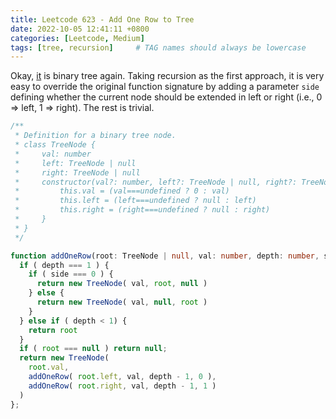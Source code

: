 ```yaml
---
title: Leetcode 623 - Add One Row to Tree
date: 2022-10-05 12:41:11 +0800
categories: [Leetcode, Medium]
tags: [tree, recursion]     # TAG names should always be lowercase
---
```


Okay, [it](https://leetcode.com/problems/add-one-row-to-tree/) is binary tree again. Taking recursion as the first approach, it is very easy to override the original function signature by adding a parameter `side` defining whether the current node should be extended in left or right (i.e., 0 => left, 1 => right). The rest is trivial.

```typescript
/**
 * Definition for a binary tree node.
 * class TreeNode {
 *     val: number
 *     left: TreeNode | null
 *     right: TreeNode | null
 *     constructor(val?: number, left?: TreeNode | null, right?: TreeNode | null) {
 *         this.val = (val===undefined ? 0 : val)
 *         this.left = (left===undefined ? null : left)
 *         this.right = (right===undefined ? null : right)
 *     }
 * }
 */

function addOneRow(root: TreeNode | null, val: number, depth: number, side: number = 0): TreeNode | null {
  if ( depth === 1 ) {
    if ( side === 0 ) {
      return new TreeNode( val, root, null )
    } else {
      return new TreeNode( val, null, root )
    }
  } else if ( depth < 1) {
    return root
  }
  if ( root === null ) return null;
  return new TreeNode(
    root.val,
    addOneRow( root.left, val, depth - 1, 0 ),
    addOneRow( root.right, val, depth - 1, 1 )
  )
};
```

